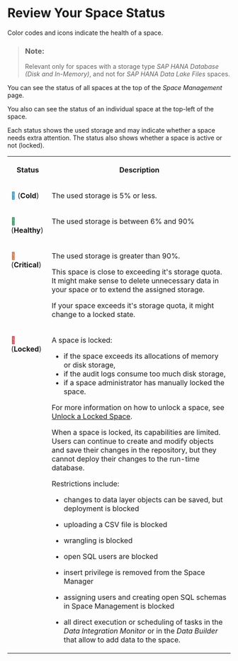 <!-- loiob2915bf4c184465983f2ed055ebc00fc -->

<link rel="stylesheet" type="text/css" href="css/sap-icons.css"/>

# Review Your Space Status

Color codes and icons indicate the health of a space.

> ### Note:  
> Relevant only for spaces with a storage type *SAP HANA Database \(Disk and In-Memory\)*, and not for *SAP HANA Data Lake Files* spaces.

You can see the status of all spaces at the top of the *Space Management* page.

You also can see the status of an individual space at the top-left of the space.

Each status shows the used storage and may indicate whether a space needs extra attention. The status also shows whether a space is active or not \(locked\).


<table>
<tr>
<th valign="top">

Status

</th>
<th valign="top">

Description

</th>
</tr>
<tr>
<td valign="top">

<span style="color:#007cc0;"><span class="FPA-icons-V3"></span></span> \(**Cold**\)

</td>
<td valign="top">

The used storage is 5% or less.

</td>
</tr>
<tr>
<td valign="top">

<span style="color:#007833;"><span class="FPA-icons-V3"></span></span> \(**Healthy**\)

</td>
<td valign="top">

The used storage is between 6% and 90%

</td>
</tr>
<tr>
<td valign="top">

<span style="color:#d14900;"><span class="FPA-icons-V3"></span></span> \(**Critical**\)

</td>
<td valign="top">

The used storage is greater than 90%.

This space is close to exceeding it's storage quota. It might make sense to delete unnecessary data in your space or to extend the assigned storage.

If your space exceeds it's storage quota, it might change to a locked state.

</td>
</tr>
<tr>
<td valign="top">

<span style="color:#cc1919;"><span class="FPA-icons-V3"></span></span> \(**Locked**\)

</td>
<td valign="top">

A space is locked:

-   if the space exceeds its allocations of memory or disk storage,
-   if the audit logs consume too much disk storage,
-   if a space administrator has manually locked the space.

For more information on how to unlock a space, see [Unlock a Locked Space](unlock-a-locked-space-c05b6a6.md).

When a space is locked, its capabilities are limited. Users can continue to create and modify objects and save their changes in the repository, but they cannot deploy their changes to the run-time database.

Restrictions include:

-   changes to data layer objects can be saved, but deployment is blocked

-   uploading a CSV file is blocked

-   wrangling is blocked

-   open SQL users are blocked

-   insert privilege is removed from the Space Manager

-   assigning users and creating open SQL schemas in Space Management is blocked

-   all direct execution or scheduling of tasks in the *Data Integration Monitor* or in the *Data Builder* that allow to add data to the space.



</td>
</tr>
</table>

